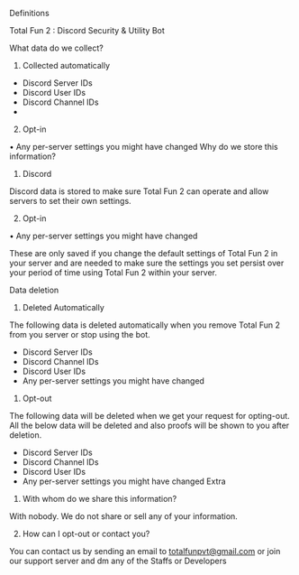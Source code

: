 Definitions

 Total Fun 2 : Discord Security & Utility Bot

What data do we collect?

1. Collected automatically

- Discord Server IDs
- Discord User IDs
- Discord Channel IDs
- 
2. Opt-in

• Any per-server settings you might have changed
Why do we store this information?

1. Discord

Discord data is stored to make sure Total Fun 2 can operate and allow servers to set their own settings.

2. Opt-in

• Any per-server settings you might have changed

These are only saved if you change the default settings of Total Fun 2 in your server and are needed to make sure the settings you set persist over your period of time using Total Fun 2 within your server.

Data deletion

1. Deleted Automatically

The following data is deleted automatically when you remove Total Fun 2 from you server or stop using the bot.

- Discord Server IDs
- Discord Channel IDs
- Discord User IDs
- Any per-server settings you might have changed

1. Opt-out

The following data will be deleted when we get your request for opting-out. All the below data will be deleted and also proofs will be shown to you after deletion.

- Discord Server IDs
- Discord Channel IDs
- Discord User IDs
- Any per-server settings you might have changed
Extra

1. With whom do we share this information?

With nobody. We do not share or sell any of your information.

2. How can I opt-out or contact you?

You can contact us by sending an email to totalfunpvt@gmail.com or join our support server and dm any of the Staffs or Developers

